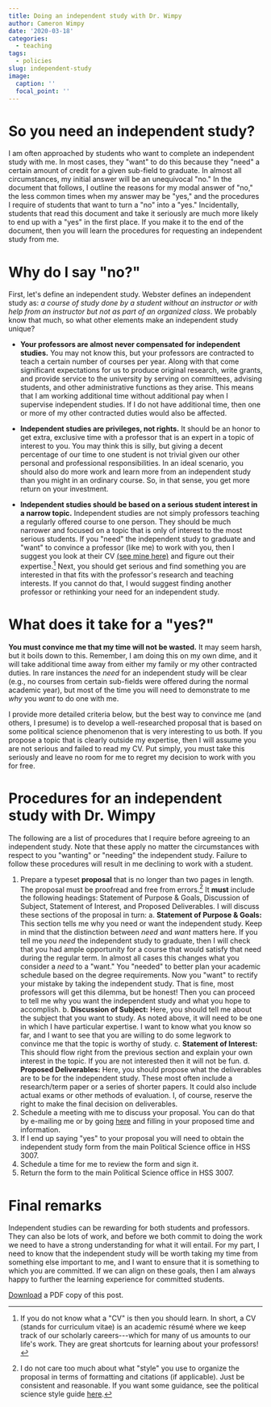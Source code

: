 ```yaml
---
title: Doing an independent study with Dr. Wimpy
author: Cameron Wimpy
date: '2020-03-18'
categories:
  - teaching
tags:
  - policies
slug: independent-study
image:
  caption: ''
  focal_point: ''
---
```


# So you need an independent study? 

I am often approached by students who want to complete an independent study with me. In most cases, they "want" to do this because they "need" a certain amount of credit for a given sub-field to graduate. In almost all circumstances, my initial answer will be an unequivocal "no." In the document that follows, I outline the reasons for my modal answer of "no," the less common times when my answer may be "yes," and the procedures I require of students that want to turn a "no" into a "yes." Incidentally, students that read this document and take it seriously are much more likely to end up with a "yes" in the first place. If you make it to the end of the document, then you will learn the procedures for requesting an independent study from me. 

# Why do I say "no?"

First, let's define an independent study. Webster defines an independent study as: _a course of study done by a student without an instructor or with help from an instructor but not as part of an organized class_. We probably know that much, so what other elements make an independent study unique? 

- **Your professors are almost never compensated for independent studies.** You may not know this, but your professors are contracted to teach a certain number of courses per year. Along with that come significant expectations for us to produce original research, write grants, and provide service to the university by serving on committees, advising students, and other administrative functions as they arise. This means that I am working additional time without additional pay when I supervise independent studies. If I do not have additional time, then one or more of my other contracted duties would also be affected. 

- **Independent studies are privileges, not rights.** It should be an honor to get extra, exclusive time with a professor that is an expert in a topic of interest to you. You may think this is silly, but giving a decent percentage of our time to one student is not trivial given our other personal and professional responsibilities. In an ideal scenario, you should also do more work and learn more from an independent study than you might in an ordinary course. So, in that sense, you get more return on your investment.

- **Independent studies should be based on a serious student interest in a narrow topic.** Independent studies are not simply professors teaching a regularly offered course to one person. They should be much narrower and focused on a topic that is only of interest to the most serious students. If you "need" the independent study to graduate and "want" to convince a professor (like me) to work with you, then I suggest you look at their CV [(see mine here)](https://cwimpy.com/files/cv-wimpy.pdf) and figure out their expertise.[^1] Next, you should get serious and find something you are interested in that fits with the professor's research and teaching interests. If you cannot do that, I would suggest finding another professor or rethinking your need for an independent study. 

[^1]: If you do not know what a "CV" is then you should learn. In short, a CV (stands for curriculum vitae) is an academic résumé where we keep track of our scholarly careers---which for many of us amounts to our life's work. They are great shortcuts for learning about your professors!

# What does it take for a "yes?"

**You must convince me that my time will not be wasted.** It may seem harsh, but it boils down to this. Remember, I am doing this on my own dime, and it will take additional time away from either my family or my other contracted duties. In rare instances the _need_ for an independent study will be clear (e.g., no courses from certain sub-fields were offered during the normal academic year), but most of the time you will need to demonstrate to me _why_ you _want_ to do one with me. 

I provide more detailed criteria below, but the best way to convince me (and others, I presume) is to develop a well-researched proposal that is based on some political science phenomenon that is very interesting to us both. If you propose a topic that is clearly outside my expertise, then I will assume you are not serious and failed to read my CV. Put simply, you must take this seriously and leave no room for me to regret my decision to work with you for free.

# Procedures for an independent study with Dr. Wimpy

The following are a list of procedures that I require before agreeing to an independent study. Note that these apply no matter the circumstances with respect to you "wanting" or "needing" the independent study. Failure to follow these procedures will result in me declining to work with a student. 

1. Prepare a typeset **proposal** that is no longer than two pages in length. The proposal must be proofread and free from errors.[^2] It **must** include the following headings: Statement of Purpose & Goals, Discussion of Subject, Statement of Interest, and Proposed Deliverables. I will discuss these sections of the proposal in turn:
    a. **Statement of Purpose & Goals:** This section tells me why you need or want the independent study. Keep in mind that the distinction between _need_ and _want_ matters here. If you tell me you _need_ the independent study to graduate, then I will check that you had ample opportunity for a course that would satisfy that need during the regular term. In almost all cases this changes what you consider a _need_ to a "want." You "needed" to better plan your academic schedule based on the degree requirements. Now you "want" to rectify your mistake by taking the independent study. That is fine, most professors will get this dilemma, but be honest! Then you can proceed to tell me why you want the independent study and what you hope to accomplish. 
    b. **Discussion of Subject:** Here, you should tell me about the subject that you want to study. As noted above, it will need to be one in which I have particular expertise. I want to know what you know so far, and I want to see that you are willing to do some legwork to convince me that the topic is worthy of study. 
    c. **Statement of Interest:** This should flow right from the previous section and explain your own interest in the topic. If you are not interested then it will not be fun.
    d. **Proposed Deliverables:** Here, you should propose what the deliverables are to be for the independent study. These most often include a research/term paper or a series of shorter papers. It could also include actual exams or other methods of evaluation. I, of course, reserve the right to make the final decision on deliverables.
2. Schedule a meeting with me to discuss your proposal. You can do that by e-mailing me or by going [here](https://calendly.com/cwimpy/meeting-with-dr-wimpy) and filling in your proposed time and information. 
3. If I end up saying "yes" to your proposal you will need to obtain the independent study form from the main Political Science office in HSS 3007. 
4. Schedule a time for me to review the form and sign it. 
5. Return the form to the main Political Science office in HSS 3007. 

[^2]: I do not care too much about what "style" you use to organize the proposal in terms of formatting and citations (if applicable). Just be consistent and reasonable. If you want some guidance, see the political science style guide [here](https://mk0apsaconnectbvy6p6.kinstacdn.com/wp-content/uploads/sites/43/2018/11/Style-Manual-for-Political-Science-2018.pdf).

# Final remarks

Independent studies can be rewarding for both students and professors. They can also be lots of work, and before we both commit to doing the work we need to have a strong understanding for what it will entail. For my part, I need to know that the independent study will be worth taking my time from something else important to me, and I want to ensure that it is something to which you are committed. If we can align on these goals, then I am always happy to further the learning experience for committed students. 

[Download](http://cwimpy.com/files/Independent-Study.pdf) a PDF copy of this post.
